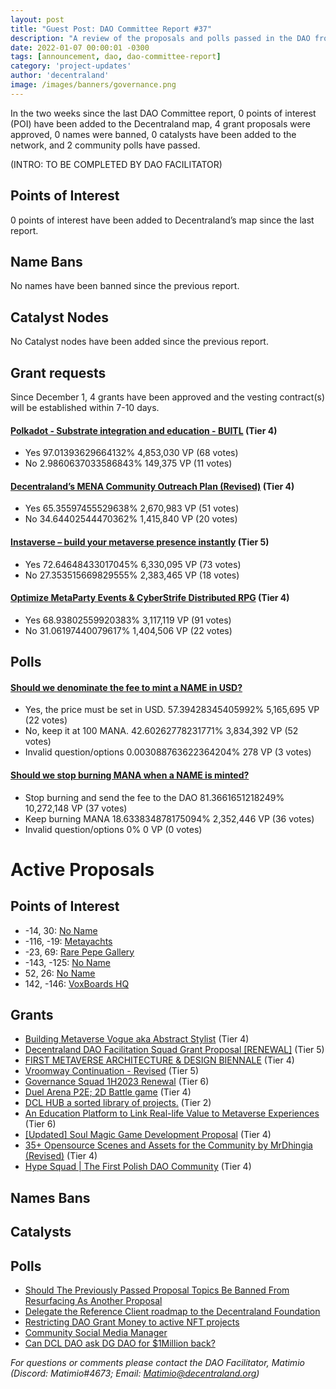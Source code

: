 ```yaml
---
layout: post
title: "Guest Post: DAO Committee Report #37"
description: "A review of the proposals and polls passed in the DAO from December 1 through December 15".
date: 2022-01-07 00:00:01 -0300
tags: [announcement, dao, dao-committee-report]
category: 'project-updates'
author: 'decentraland'
image: /images/banners/governance.png
---
```


In the two weeks since the last DAO Committee report, 0 points of interest (POI) have been added to the Decentraland map, 4 grant proposals were approved, 0 names were banned, 0 catalysts have been added to the network, and 2 community polls have passed.

(INTRO: TO BE COMPLETED BY DAO FACILITATOR)

## Points of Interest
0 points of interest have been added to Decentraland’s map since the last report.


## Name Bans

No names have been banned since the previous report.

## Catalyst Nodes
No Catalyst nodes have been added since the previous report.


## Grant requests
Since December 1, 4 grants have been approved and the vesting contract(s) will be established within 7-10 days.


#### [Polkadot - Substrate integration and education - BUITL](https://governance.decentraland.org/proposal/?id=1c5a5390-69a7-11ed-a69f-9d162c5cc598) (Tier 4)

* Yes 97.01393629664132% 4,853,030 VP (68 votes)
* No 2.9860637033586843% 149,375 VP (11 votes)


#### [Decentraland’s MENA Community Outreach Plan (Revised)](https://governance.decentraland.org/proposal/?id=1092e040-6998-11ed-a69f-9d162c5cc598) (Tier 4)

* Yes 65.35597455529638% 2,670,983 VP (51 votes)
* No 34.64402544470362% 1,415,840 VP (20 votes)


#### [Instaverse – build your metaverse presence instantly](https://governance.decentraland.org/proposal/?id=e039b690-698c-11ed-a69f-9d162c5cc598) (Tier 5)

* Yes 72.64648433017045% 6,330,095 VP (73 votes)
* No 27.353515669829555% 2,383,465 VP (18 votes)


#### [Optimize MetaParty Events &amp; CyberStrife Distributed RPG](https://governance.decentraland.org/proposal/?id=8254b150-6834-11ed-a69f-9d162c5cc598) (Tier 4)

* Yes 68.93802559920383% 3,117,119 VP (91 votes)
* No 31.06197440079617% 1,404,506 VP (22 votes)


## Polls

#### [Should we denominate the fee to mint a NAME in USD?](https://governance.decentraland.org/proposal/?id=2ad02720-6f1e-11ed-a69f-9d162c5cc598)

* Yes, the price must be set in USD. 57.39428345405992% 5,165,695 VP (22 votes)
* No, keep it at 100 MANA. 42.60262778231771% 3,834,392 VP (52 votes)
* Invalid question/options 0.003088763622364204% 278 VP (3 votes)


#### [Should we stop burning MANA when a NAME is minted?](https://governance.decentraland.org/proposal/?id=1a067940-6f1d-11ed-a69f-9d162c5cc598)

* Stop burning and send the fee to the DAO 81.3661651218249% 10,272,148 VP (37 votes)
* Keep burning MANA 18.633834878175094% 2,352,446 VP (36 votes)
* Invalid question/options 0% 0 VP (0 votes)



# Active Proposals

## Points of Interest

* -14, 30: [No Name](https://governance.decentraland.org/proposal/?id=8b100a70-7657-11ed-bc92-ef497b387215)
* -116, -19: [Metayachts](https://governance.decentraland.org/proposal/?id=af7d1b00-7454-11ed-a9bf-f772a12a0556)
* -23, 69: [Rare Pepe Gallery](https://governance.decentraland.org/proposal/?id=1aaabe00-744b-11ed-a9bf-f772a12a0556)
* -143, -125: [No Name](https://governance.decentraland.org/proposal/?id=972fd650-744a-11ed-a9bf-f772a12a0556)
* 52, 26: [No Name](https://governance.decentraland.org/proposal/?id=edc878e0-724d-11ed-a9bf-f772a12a0556)
* 142, -146: [VoxBoards HQ](https://governance.decentraland.org/proposal/?id=cdb9eba0-718b-11ed-beaf-a14520403f7b)

## Grants

* [Building Metaverse Vogue aka Abstract Stylist](https://governance.decentraland.org/proposal/?id=bf022800-76d3-11ed-bc92-ef497b387215) (Tier 4)
* [Decentraland DAO Facilitation Squad Grant Proposal [RENEWAL]](https://governance.decentraland.org/proposal/?id=89a33730-765b-11ed-bc92-ef497b387215) (Tier 5)
* [FIRST METAVERSE ARCHITECTURE &amp; DESIGN BIENNALE](https://governance.decentraland.org/proposal/?id=71a6d070-7637-11ed-bc92-ef497b387215) (Tier 4)
* [Vroomway Continuation - Revised](https://governance.decentraland.org/proposal/?id=29b3a3a0-74fd-11ed-a9bf-f772a12a0556) (Tier 5)
* [Governance Squad 1H2023 Renewal](https://governance.decentraland.org/proposal/?id=4772fdb0-74e3-11ed-a9bf-f772a12a0556) (Tier 6)
* [Duel Arena P2E; 2D Battle game](https://governance.decentraland.org/proposal/?id=aeef5550-74d5-11ed-a9bf-f772a12a0556) (Tier 4)
* [DCL HUB a sorted library of projects.](https://governance.decentraland.org/proposal/?id=4a3e37a0-745f-11ed-a9bf-f772a12a0556) (Tier 2)
* [An Education Platform to Link Real-life Value to Metaverse Experiences](https://governance.decentraland.org/proposal/?id=30ddb960-7190-11ed-beaf-a14520403f7b) (Tier 6)
* [[Updated] Soul Magic Game Development Proposal](https://governance.decentraland.org/proposal/?id=ee288400-716d-11ed-beaf-a14520403f7b) (Tier 4)
* [35+ Opensource Scenes and Assets for the Community by MrDhingia (Revised)](https://governance.decentraland.org/proposal/?id=7ad38d60-70f0-11ed-beaf-a14520403f7b) (Tier 4)
* [Hype Squad | The First Polish DAO Community](https://governance.decentraland.org/proposal/?id=df610bc0-6f1c-11ed-a69f-9d162c5cc598) (Tier 4)

## Names Bans


## Catalysts


## Polls

* [Should The Previously Passed Proposal Topics Be Banned From Resurfacing As Another Proposal](https://governance.decentraland.org/proposal/?id=4fdd57a0-7684-11ed-bc92-ef497b387215)
* [Delegate the Reference Client roadmap to the Decentraland Foundation](https://governance.decentraland.org/proposal/?id=2c061ab0-75a3-11ed-bc92-ef497b387215)
* [Restricting DAO Grant Money to active NFT projects](https://governance.decentraland.org/proposal/?id=fa8ea3e0-7493-11ed-a9bf-f772a12a0556)
* [Community Social Media Manager](https://governance.decentraland.org/proposal/?id=13dfafe0-7491-11ed-a9bf-f772a12a0556)
* [Can DCL DAO ask DG DAO for $1Million back?](https://governance.decentraland.org/proposal/?id=b7638260-7449-11ed-a9bf-f772a12a0556)

*For questions or comments please contact the DAO Facilitator, Matimio (Discord: Matimio#4673; Email: [Matimio@decentraland.org](mailto:Matimio@decentraland.org))*